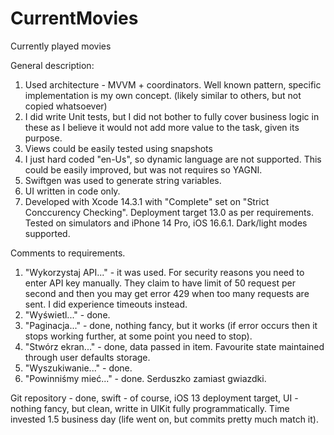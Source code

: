 # CurrentMovies
Currently played movies


General description:

1. Used architecture - MVVM + coordinators. Well known pattern, specific implementation is my own concept. (likely similar to others, but not copied whatsoever)
2. I did write Unit tests, but I did not bother to fully cover business logic in these as I believe it would not add more value to the task, given its purpose.
3. Views could be easily tested using snapshots
4. I just hard coded "en-Us", so dynamic language are not supported. This could be easily improved, but was not requires so YAGNI.
5. Swiftgen was used to generate string variables.
6. UI written in code only.
7. Developed with Xcode 14.3.1 with "Complete" set on "Strict Conccurency Checking". Deployment target 13.0 as per requirements. Tested on simulators and iPhone 14 Pro, iOS 16.6.1. Dark/light modes supported.


Comments to requirements.
1. "Wykorzystaj API..." - it was used. For security reasons you need to enter API key manually. They claim to have limit of 50 request per second and then you may get error 429 when too many requests are sent. I did experience timeouts instead.
2. "Wyświetl..." - done.
3. "Paginacja..." - done, nothing fancy, but it works (if error occurs then it stops working further, at some point you need to stop).
4. "Stwórz ekran..." - done, data passed in item. Favourite state maintained through user defaults storage.
5. "Wyszukiwanie..." - done.
6. "Powinniśmy mieć..." - done. Serduszko zamiast gwiazdki.

Git repository - done, swift - of course, iOS 13 deployment target, UI - nothing fancy, but clean, writte in UIKit fully programmatically. Time invested 1.5 business day (life went on, but commits pretty much match it).